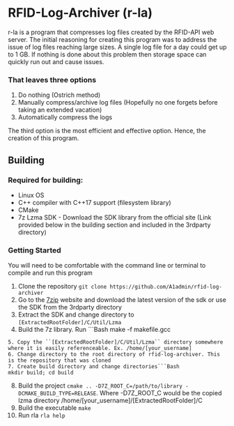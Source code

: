 # RFID-Log-Archiver (r-la)
r-la is a program that compresses log files created by the RFID-API web server. The initial reasoning for creating this program was to address the issue of log files reaching large sizes. A single log file for a day could get up to 1 GB. If nothing is done about this problem then storage space can quickly run out and cause issues.  

### That leaves three options  
1. Do nothing (Ostrich method)  
2. Manually compress/archive log files (Hopefully no one forgets before taking an extended vacation)  
3. Automatically compress the logs    


The third option is the most efficient and effective option. Hence, the creation of this program.


## Building
### Required for building:
* Linux OS
* C++ compiler with C++17 support (filesystem library)
* CMake
* 7z Lzma SDK - Download the SDK library from the official site (Link provided below in the building section and included in the 3rdparty directory)


### Getting Started
You will need to be comfortable with the command line or terminal to compile and run this program

1. Clone the repository ``git clone https://github.com/A1admin/rfid-log-archiver``
2. Go to the [7zip](https://www.7-zip.org/sdk.html) website and download the latest version of the sdk or use the SDK from the 3rdparty directory
3. Extract the SDK and change directory to ``[ExtractedRootFolder]/C/Util/Lzma``
4. Build the 7z library. Run ```Bash
make -f makefile.gcc
```
5. Copy the ``[ExtractedRootFolder]/C/Util/Lzma`` directory somewhere where it is easily referenceable. Ex. /home/[your_username]
6. Change directory to the root directory of rfid-log-archiver. This is the repository that was cloned
7. Create build directory and change directories```Bash
mkdir build; cd build
```
8. Build the project ```cmake .. -D7Z_ROOT_C=/path/to/library -DCMAKE_BUILD_TYPE=RELEASE```. Where -D7Z_ROOT_C would be the copied lzma directory /home/[your_username]/[ExtractedRootFolder]/C
9. Build the executable ```make```
10. Run rla ```rla help```

